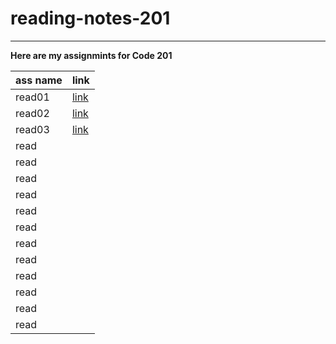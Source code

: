 # reading-notes-201
---
**Here are my assignmints for Code 201** 


|  ass name |  link |  
----------  | ------|       
|  read01     |[link](read01)       |
|  read02     |   [link](read02)    |
|  read03   |   [link](read03)    |
|  read     |       |
|  read     |       |
|  read     |       |
|  read     |       |
|  read     |       |
|  read     |       |
|  read     |       |
|  read     |       |
|  read     |       |
|  read     |       |
|  read     |       |
|  read     |       |
